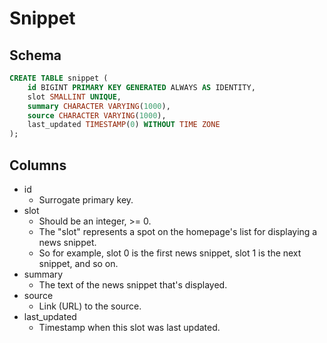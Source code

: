 # Snippet

## Schema

```sql
CREATE TABLE snippet (
    id BIGINT PRIMARY KEY GENERATED ALWAYS AS IDENTITY,
    slot SMALLINT UNIQUE,
    summary CHARACTER VARYING(1000),
    source CHARACTER VARYING(1000),
    last_updated TIMESTAMP(0) WITHOUT TIME ZONE
);
```

## Columns

- id
    - Surrogate primary key.
- slot
    - Should be an integer, >= 0.
    - The "slot" represents a spot on the homepage's list for displaying a news snippet.
    - So for example, slot 0 is the first news snippet, slot 1 is the next snippet, and so on.
- summary
    - The text of the news snippet that's displayed.
- source
    - Link (URL) to the source.
- last_updated
    - Timestamp when this slot was last updated.
